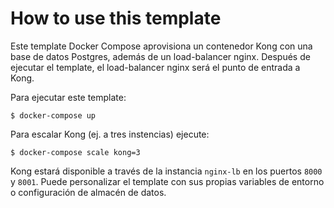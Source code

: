 # How to use this template

Este template Docker Compose aprovisiona un contenedor Kong con una base de datos Postgres, además de un load-balancer nginx. Después de ejecutar el template, el load-balancer nginx será el punto de entrada a Kong.

Para ejecutar este template:

```shell
$ docker-compose up
```
Para escalar Kong (ej. a tres instencias) ejecute:

```shell
$ docker-compose scale kong=3
```
Kong estará disponible a través de la instancia `nginx-lb` en los puertos `8000` y `8001`. Puede personalizar el template con sus propias variables de entorno o configuración de almacén de datos.
